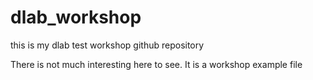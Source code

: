 dlab_workshop
=============

this is my dlab test workshop github repository

There is not much interesting here to see.  It is a workshop example file
